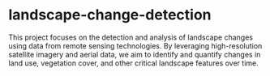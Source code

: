 # landscape-change-detection
This project focuses on the detection and analysis of landscape changes using data from remote sensing technologies. By leveraging high-resolution satellite imagery and aerial data, we aim to identify and quantify changes in land use, vegetation cover, and other critical landscape features over time.
